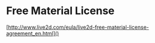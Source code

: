 # Free Material License

[http://www.live2d.com/eula/live2d-free-material-license-agreement_en.html]()
